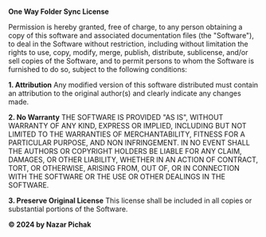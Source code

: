 **One Way Folder Sync License**

Permission is hereby granted, free of charge, to any person obtaining a copy of this software and associated documentation files (the "Software"), to deal in the Software without restriction, including without limitation the rights to use, copy, modify, merge, publish, distribute, sublicense, and/or sell copies of the Software, and to permit persons to whom the Software is furnished to do so, subject to the following conditions:

**1. Attribution**
Any modified version of this software distributed must contain an attribution to the original author(s) and clearly indicate any changes made.


**2. No Warranty**
THE SOFTWARE IS PROVIDED "AS IS", WITHOUT WARRANTY OF ANY KIND, EXPRESS OR IMPLIED, INCLUDING BUT NOT LIMITED TO THE WARRANTIES OF MERCHANTABILITY, FITNESS FOR A PARTICULAR PURPOSE, AND NON INFRINGEMENT. IN NO EVENT SHALL THE AUTHORS OR COPYRIGHT HOLDERS BE LIABLE FOR ANY CLAIM, DAMAGES, OR OTHER LIABILITY, WHETHER IN AN ACTION OF CONTRACT, TORT, OR OTHERWISE, ARISING FROM, OUT OF, OR IN CONNECTION WITH THE SOFTWARE OR THE USE OR OTHER DEALINGS IN THE SOFTWARE.


**3. Preserve Original License**
This license shall be included in all copies or substantial portions of the Software.


**&copy; 2024 by Nazar Pichak**
